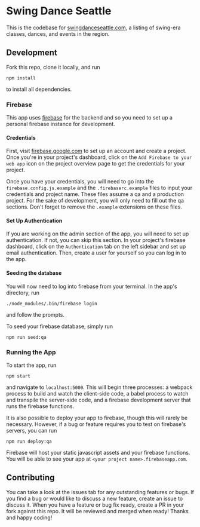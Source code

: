 Swing Dance Seattle
===================

This is the codebase for [swingdanceseattle.com](https://swingdanceseattle.com),
a listing of swing-era classes, dances, and events in the region.

Development
-----------

Fork this repo, clone it locally, and run
```
npm install
```
to install all dependencies.

### Firebase

This app uses [firebase](https://firebase.google.com) for the backend and so
you need to set up a personal firebase instance for development.

#### Credentials

First, visit [firebase.google.com](https://firebase.google.com) to set up an
account and create a project. Once you're in your project's dashboard, click on
the `Add Firebase to your web app` icon on the project overview page to get the
credentials for your project.

Once you have your credentials, you will need to go into the
`firebase.config.js.example` and the `.firebaserc.example` files to input your
credentials and project name. These files assume a qa and a production project.
For the sake of development, you will only need to fill out the qa sections.
Don't forget to remove the `.example` extensions on these files.

#### Set Up Authentication

If you are working on the admin section of the app, you will need to set up
authentication. If not, you can skip this section. In your project's firebase
dashboard, click on the `Authentication` tab on the left sidebar and set up
email authentication. Then, create a user for yourself so you can log in to the
app.

#### Seeding the database

You will now need to log into firebase from your terminal. In the app's
directory, run
```
./node_modules/.bin/firebase login
```
and follow the prompts.

To seed your firebase database, simply run
```
npm run seed:qa
```

### Running the App

To start the app, run
```
npm start
```
and navigate to `localhost:5000`. This will begin three processes: a webpack
process to build and watch the client-side code, a babel process to watch and
transpile the server-side code, and a firebase development server that runs
the firebase functions.

It is also possible to deploy your app to firebase, though this will rarely be
necessary. However, if a bug or feature requires you to test on firebase's
servers, you can run
```
npm run deploy:qa
```
Firebase will host your static javascript assets and your firebase functions.
You will be able to see your app at `<your project name>.firebaseapp.com`.

Contributing
------------

You can take a look at the issues tab for any outstanding features or bugs. If
you find a bug or would like to discuss a new feature, create an issue to
discuss it. When you have a feature or bug fix ready, create a PR in your fork
against this repo. It will be reviewed and merged when ready! Thanks and happy
coding!

